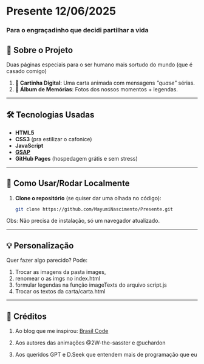 ﻿# Presente 12/06/2025
### Para o engraçadinho que decidi partilhar a vida

## 📌 Sobre o Projeto 

Duas páginas especiais para o ser humano mais sortudo do mundo (que é casado comigo)

1. **📜 Cartinha Digital**: Uma carta animada com mensagens *"quase"* sérias.  
2. **📸 Álbum de Memórias**: Fotos dos nossos momentos + legendas.

---

## 🛠 Tecnologias Usadas 

- **HTML5**
- **CSS3** (pra estilizar o cafonice)  
- **JavaScript**
- [**GSAP**](https://greensock.com/gsap/)
- **GitHub Pages** (hospedagem grátis e sem stress)  

---

## 🚀 Como Usar/Rodar Localmente 
1. **Clone o repositório** (se quiser dar uma olhada no código):  
   ```bash
   git clone https://github.com/MayumiNascimento/Presente.git

Obs: Não precisa de instalação, só um navegador atualizado.

---

## 💡 Personalização
Quer fazer algo parecido? Pode:

1. Trocar as imagens da pasta images,
2. renomear o as imgs no index.html
3. formular legendas na função imageTexts do arquivo script.js
4. Trocar os textos da carta/carta.html 

---

## 🎁 Créditos

1. Ao blog que me inspirou: [Brasil Code](https://www.brasilcode.com.br/projetos-de-romanticos-amor-feito-com-html-e-css/)

2. Aos autores das animações @2W-the-sasster e @uchardon

3. Aos queridos GPT e D.Seek que entendem mais de programação que eu
